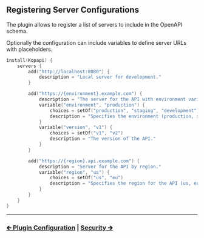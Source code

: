 ## Registering Server Configurations

The plugin allows to register a list of servers to include in the OpenAPI schema.

Optionally the configuration can include variables to define server URLs with placeholders.

```kotlin
install(Kopapi) {
    servers {
        add("http://localhost:8080") {
            description = "Local server for development."
        }

        add("https://{environment}.example.com") {
            description = "The server for the API with environment variable."
            variable("environment", "production") {
                choices = setOf("production", "staging", "development")
                description = "Specifies the environment (production, staging, etc.)."
            }
            variable("version", "v1") {
                choices = setOf("v1", "v2")
                description = "The version of the API."
            }
        }

        add("https://{region}.api.example.com") {
            description = "Server for the API by region."
            variable("region", "us") {
                choices = setOf("us", "eu")
                description = "Specifies the region for the API (us, eu)."
            }
        }
    }
}
```

---

### [🡰 Plugin Configuration](01.0.plugin-configuration.md) | [Security 🡲](01.2.security.md)
